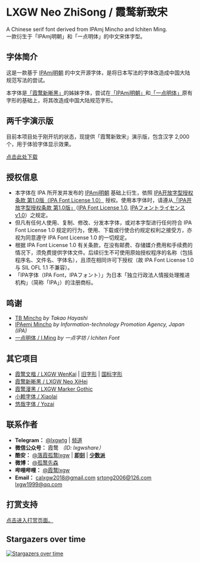 # LXGW Neo ZhiSong / 霞鹜新致宋
A Chinese serif font derived from IPAmj Mincho and Ichiten Ming.   
一款衍生于「IPAmj明朝」和「一点明体」的中文宋体字型。

## 字体简介
这是一款基于 [IPAmj明朝](https://ipafont.ipa.go.jp) 的中文开源字体，是将日本写法的字体改造成中国大陆规范写法的尝试。

本字体是[「霞鹜新晰黑」](https://github.com/lxgw/LxgwNeoXiHei)的姊妹字体，尝试在[「IPAmj明朝」](https://ipafont.ipa.go.jp)和[「一点明体」](https://github.com/ichitenfont/I.Ming)原有字形的基础上，将其改造成中国大陆规范字形。

## 两千字演示版
目前本项目处于刚开坑的状态，现提供「霞鹜新致宋」演示版，包含汉字 2,000 个，用于体验字体显示效果。

[点击此处下载](https://github.com/lxgw/LxgwNeoZhiSong/raw/main/TTF_Demo/LXGWNeoZhiSongDemo2k.ttf)

## 授权信息
- 本字体在 IPA 所开发并发布的 [IPAmj明朝](https://moji.or.jp/ipafont) 基础上衍生，依照 [IPA开放字型授权条款 第1.0版（IPA Font License 1.0）](https://opensource.org/licenses/IPA/) 授权。使用本字体时，请遵从[「IPA开放字型授权条款 第1.0版」](LICENSE_CHS.md)（[IPA Font License 1.0](LICENSE.md#ipa-font-license-agreement-v10), [IPAフォントライセンスv1.0](LICENSE.md)）之规定。
- 但凡有任何人使用、复制、修改、分发本字体，或对本字型进行任何符合 IPA Font License 1.0 规定的行为，使用、下载或行使合约规定权利之接受方，亦视为同意遵守 IPA Font License 1.0 的一切规定。
- 根据 IPA Font License 1.0 有关条款，在没有邮费、存储媒介费用和手续费的情况下，须免费提供字体文件。后续衍生不可使用原始授权程序的名称（包括程序名、文件名、字体名），且须在相同许可下授权（故 IPA Font License 1.0 与 SIL OFL 1.1 不兼容）。
- 「IPA字体（IPA Font，IPAフォント）」为日本「独立行政法人情报处理推进机构」（简称「IPA」）的注册商标。

## 鸣谢
- [TB Mincho](https://www.typebank.co.jp/fontfamily/tbmincho/) *by Takao Hayashi*
- [IPAemj Mincho](https://ipafont.ipa.go.jp/) *by Information-technology Promotion Agency, Japan (IPA)*
- [一点明体 / I.Ming](https://github.com/ichitenfont/I.Ming) *by 一点字坊 / Ichiten Font*

<!--
## 相关资料
- [通用规范汉字表](http://www.moe.gov.cn/jyb_sjzl/ziliao/A19/201306/t20130601_186002.html)
- [通用规范汉字笔顺规范](http://www.moe.gov.cn/jyb_sjzl/ziliao/A19/202103/t20210318_520473.html)
- [GB/T 2312-1980 信息交换用汉字编码字符集 基本集](https://openstd.samr.gov.cn/bzgk/gb/newGbInfo?hcno=5664A728BD9D523DE3B99BC37AC7A2CC)
- [GB/T 12345-1990 信息交换用汉字编码字符集 辅助集](https://openstd.samr.gov.cn/bzgk/gb/newGbInfo?hcno=90394D2B4115D9291C825A7651AEFE4B)
-->
## 其它项目
- [霞鹜文楷 / LXGW WenKai](https://github.com/lxgw/LxgwWenKai) | [旧字形](https://github.com/lxgw/LxgwWenKaiTC) | [国标字形](https://github.com/lxgw/LxgwWenkaiGB)
- [霞鹜新晰黑 / LXGW Neo XiHei](https://github.com/lxgw/LxgwNeoXiHei)
- [霞鹜漫黑 / LXGW Marker Gothic](https://github.com/lxgw/LxgwMarkerGothic)
- [小赖字体 / Xiaolai](https://github.com/lxgw/kose-font)
- [悠哉字体 / Yozai](https://github.com/lxgw/yozai-font)

## 联系作者

- **Telegram：** [@lxgwtg](https://t.me/lxgwtg) | [频道](https://t.me/lxgwandroidfont)
- **微信公众号：** 霞鹜 *（ID: lxgwshare）*
- **酷安：** [@落霞孤鹜lxgw](https://www.coolapk.com/u/633884) | [**即刻**](https://m.okjike.com/users/2e826735-48e6-46c5-b0c2-278cb1853b54?ref=PROFILE_CARD&source=user_card&s=eyJ1IjoiNWVlMzkwZGRkNWNhNTgwMDE3NjljZjFiIiwiZCI6MX0%3D&utm_source=create_card) | [**少数派**](https://sspai.com/u/ng008g7q)
- **微博：** [@孤鹜先森](https://weibo.com/6624339726)
- **哔哩哔哩：** [@霞鹜lxgw](https://space.bilibili.com/3461565661579301)
- **Email：** calxgw2018@gmail.com srtong2006@126.com lxgw1999@qq.com

## 打赏支持

[点击进入打赏页面。](https://github.com/lxgw/lxgw/blob/main/Donate.md)

## Stargazers over time

[![Stargazers over time](https://starchart.cc/lxgw/LxgwNeoXiHei.svg)](https://starchart.cc/lxgw/LxgwNeoXiHei)
